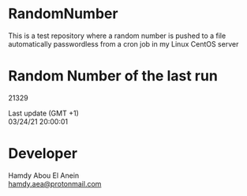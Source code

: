 # RandomNumber    
This is a test repository where a random number is pushed to a file automatically passwordless from a cron job in my Linux CentOS server    
# Random Number of the last run   
21329
      
Last update (GMT +1)    
03/24/21 20:00:01
# Developer    
Hamdy Abou El Anein   
hamdy.aea@protonmail.com
